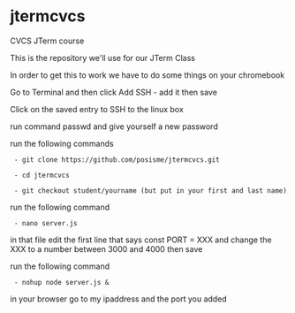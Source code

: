 # jtermcvcs
CVCS JTerm course

This is the repository we'll use for our JTerm Class

In order to get this to work we have to do some things on your chromebook

Go to Terminal and then click Add SSH - add it then save

Click on the saved entry to SSH to the linux box

run command passwd and give yourself a new password

run the following commands
     
     - git clone https://github.com/posisme/jtermcvcs.git
     
     - cd jtermcvcs
     
     - git checkout student/yourname (but put in your first and last name)

run the following command
     
     - nano server.js

in that file edit the first line that says const PORT = XXX and change the XXX to a number between 3000 and 4000 then save

run the following command

     - nohup node server.js &

in your browser go to my ipaddress and the port you added


